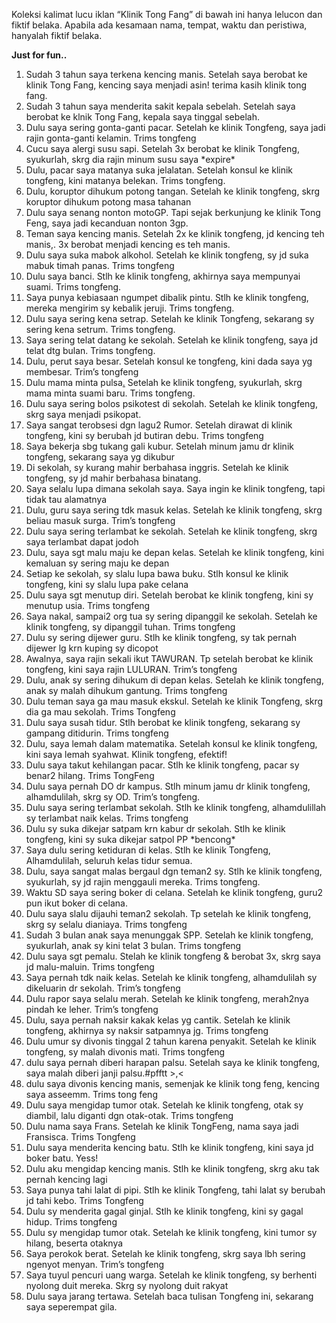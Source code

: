 <!--
id: 28539433056
link: http://blog.hengkiardo.com/post/28539433056/klinik-tong-fang-lucu
slug: klinik-tong-fang-lucu
date: Thu Aug 02 2012 12:29:00 GMT+0700 (WIT)
publish: 2012-08-02
tags: lucu, joke, kliknik tong fang, tong fang, tiga
title: Koleksi Kalimat Lucu Iklan "Klinik Tong Fang"
-->


Koleksi kalimat lucu iklan “Klinik Tong Fang” di bawah ini hanya lelucon
dan fiktif belaka. Apabila ada kesamaan nama, tempat, waktu dan
peristiwa, hanyalah fiktif belaka.

**Just for fun..**

1.  Sudah 3 tahun saya terkena kencing manis. Setelah saya berobat ke
    klinik Tong Fang, kencing saya menjadi asin! terima kasih klinik
    tong fang.
2.  Sudah 3 tahun saya menderita sakit kepala sebelah. Setelah saya
    berobat ke klnik Tong Fang, kepala saya tinggal sebelah.
3.  Dulu saya sering gonta-ganti pacar. Setelah ke klinik Tongfeng, saya
    jadi rajin gonta-ganti kelamin. Trims tongfeng
4.  Cucu saya alergi susu sapi. Setelah 3x berobat ke klinik Tongfeng,
    syukurlah, skrg dia rajin minum susu saya \*expire\*
5.  Dulu, pacar saya matanya suka jelalatan. Setelah konsul ke klinik
    tongfeng, kini matanya belekan. Trims tongfeng.
6.  Dulu, koruptor dihukum potong tangan. Setelah ke klinik tongfeng,
    skrg koruptor dihukum potong masa tahanan
7.  Dulu saya senang nonton motoGP. Tapi sejak berkunjung ke klinik Tong
    Feng, saya jadi kecanduan nonton 3gp.
8.  Teman saya kencing manis. Setelah 2x ke klinik tongfeng, jd kencing
    teh manis,. 3x berobat menjadi kencing es teh manis.
9.  Dulu saya suka mabok alkohol. Setelah ke klinik tongfeng, sy jd suka
    mabuk timah panas. Trims tongfeng
10. Dulu saya banci. Stlh ke klinik tongfeng, akhirnya saya mempunyai
    suami. Trims tongfeng.
11. Saya punya kebiasaan ngumpet dibalik pintu. Stlh ke klinik tongfeng,
    mereka mengirim sy kebalik jeruji. Trims tongfeng.
12. Dulu saya sering kena setrap. Setelah ke klinik Tongfeng, sekarang
    sy sering kena setrum. Trims tongfeng.
13. Saya sering telat datang ke sekolah. Setelah ke klinik tongfeng,
    saya jd telat dtg bulan. Trims tongfeng.
14. Dulu, perut saya besar. Setelah konsul ke tongfeng, kini dada saya
    yg membesar. Trim’s tongfeng
15. Dulu mama minta
    pulsa[.](http://blog.cyber4rt.com/2012/07/koleksi-kalimat-lucu-iklan-klinik-tong-fang.html)
    Setelah ke klinik tongfeng, syukurlah, skrg mama minta suami baru.
    Trims tongfeng.
16. Dulu saya sering bolos psikotest di sekolah. Setelah ke klinik
    tongfeng, skrg saya menjadi psikopat.
17. Saya sangat terobsesi dgn lagu2 Rumor. Setelah dirawat di klinik
    tongfeng, kini sy berubah jd butiran debu. Trims tongfeng
18. Saya bekerja sbg tukang gali kubur. Setelah minum jamu dr klinik
    tongfeng, sekarang saya yg dikubur
19. Di sekolah, sy kurang mahir berbahasa inggris. Setelah ke klinik
    tongfeng, sy jd mahir berbahasa binatang.
20. Saya selalu lupa dimana sekolah saya. Saya ingin ke klinik tongfeng,
    tapi tidak tau alamatnya
21. Dulu, guru saya sering tdk masuk kelas. Setelah ke klinik tongfeng,
    skrg beliau masuk surga. Trim’s tongfeng
22. Dulu saya sering terlambat ke sekolah. Setelah ke klinik tongfeng,
    skrg saya terlambat dapat jodoh
23. Dulu, saya sgt malu maju ke depan kelas. Setelah ke klinik tongfeng,
    kini kemaluan sy sering maju ke depan
24. Setiap ke sekolah, sy slalu lupa bawa buku. Stlh konsul ke klinik
    tongfeng, kini sy slalu lupa pake celana
25. Dulu saya sgt menutup diri. Setelah berobat ke klinik tongfeng, kini
    sy menutup usia. Trims tongfeng
26. Saya nakal, sampai2 org tua sy sering dipanggil ke sekolah. Setelah
    ke klinik tongfeng, sy dipanggil tuhan. Trims tongfeng
27. Dulu sy sering dijewer guru. Stlh ke klinik tongfeng, sy tak pernah
    dijewer lg krn kuping sy dicopot
28. Awalnya, saya rajin sekali ikut TAWURAN. Tp setelah berobat ke
    klinik tongfeng, kini saya rajin LULURAN. Trim’s tongfeng
29. Dulu, anak sy sering dihukum di depan kelas. Setelah ke klinik
    tongfeng, anak sy malah dihukum gantung. Trims tongfeng
30. Dulu teman saya ga mau masuk ekskul. Setelah ke klinik Tongfeng,
    skrg dia ga mau sekolah. Trims Tongfeng
31. Dulu saya susah tidur. Stlh berobat ke klinik tongfeng, sekarang sy
    gampang ditidurin. Trims tongfeng
32. Dulu, saya lemah dalam matematika. Setelah konsul ke klinik
    tongfeng, kini saya lemah syahwat. Klinik tongfeng, efektif!
33. Dulu saya takut kehilangan pacar. Stlh ke klinik tongfeng, pacar sy
    benar2 hilang. Trims TongFeng
34. Dulu saya pernah DO dr kampus. Stlh minum jamu dr klinik tongfeng,
    alhamdulilah, skrg sy OD. Trim’s tongfeng. 
35. Dulu saya sering terlambat sekolah. Stlh ke klinik tongfeng,
    alhamdulillah sy terlambat naik kelas. Trims tongfeng
36. Dulu sy suka dikejar satpam krn kabur dr sekolah. Stlh ke klinik
    tongfeng, kini sy suka dikejar satpol PP \*bencong\*
37. Saya dulu sering ketiduran di kelas. Stlh ke klinik Tongfeng,
    Alhamdulilah, seluruh kelas tidur semua.
38. Dulu, saya sangat malas bergaul dgn teman2 sy. Stlh ke klinik
    tongfeng, syukurlah, sy jd rajin menggauli mereka. Trims tongfeng.
39. Waktu SD saya sering boker di celana. Setelah ke klinik tongfeng,
    guru2 pun ikut boker di celana.
40. Dulu saya slalu dijauhi teman2 sekolah. Tp setelah ke klinik
    tongfeng, skrg sy selalu dianiaya. Trims tongfeng
41. Sudah 3 bulan anak saya menunggak SPP. Setelah ke klinik tongfeng,
    syukurlah, anak sy kini telat 3 bulan. Trims tongfeng
42. Dulu saya sgt pemalu. Stelah ke klinik tongfeng & berobat 3x, skrg
    saya jd malu-maluin. Trims tongfeng
43. Saya pernah tdk naik kelas. Setelah ke klinik tongfeng, alhamdulilah
    sy dikeluarin dr sekolah. Trim’s tongfeng
44. Dulu rapor saya selalu merah. Setelah ke klinik tongfeng, merah2nya
    pindah ke leher. Trim’s tongfeng
45. Dulu, saya pernah naksir kakak kelas yg cantik. Setelah ke klinik
    tongfeng, akhirnya sy naksir satpamnya jg. Trims tongfeng
46. Dulu umur sy divonis tinggal 2 tahun karena penyakit. Setelah ke
    klinik tongfeng, sy malah divonis mati. Trims tongfeng
47. dulu saya pernah diberi harapan palsu. Setelah saya ke klinik
    tongfeng, saya malah diberi janji palsu.\#pfftt \>,\< 
48. dulu saya divonis kencing manis, semenjak ke klinik tong feng,
    kencing saya asseemm. Trims tong feng
49. Dulu saya mengidap tumor otak. Setelah ke klinik tongfeng, otak sy
    diambil, lalu diganti dgn otak-otak. Trims tongfeng
50. Dulu nama saya Frans. Setelah ke klinik TongFeng, nama saya jadi
    Fransisca. Trims Tongfeng
51. Dulu saya menderita kencing batu. Stlh ke klinik tongfeng, kini saya
    jd boker batu. Yess!  
52. Dulu aku mengidap kencing manis. Stlh ke klinik tongfeng, skrg aku
    tak pernah kencing lagi
53. Saya punya tahi lalat di pipi. Stlh ke klinik Tongfeng, tahi lalat
    sy berubah jd tahi kebo. Trims Tongfeng
54. Dulu sy menderita gagal ginjal. Stlh ke klinik tongfeng, kini sy
    gagal hidup. Trims tongfeng
55. Dulu sy mengidap tumor otak. Setelah ke klinik tongfeng, kini tumor
    sy hilang, beserta otaknya
56. Saya perokok berat. Setelah ke klinik tongfeng, skrg saya lbh sering
    ngenyot menyan. Trim’s tongfeng
57. Saya tuyul pencuri uang warga. Setelah ke klinik tongfeng, sy
    berhenti nyolong duit mereka. Skrg sy nyolong duit rakyat
58. Dulu saya jarang tertawa. Setelah baca tulisan Tongfeng ini,
    sekarang saya seperempat gila.


